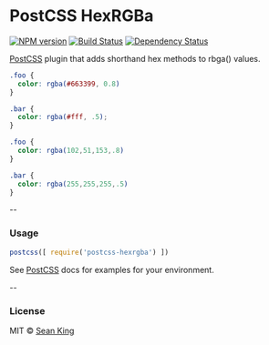 # PostCSS HexRGBa
[![NPM version][npm-image]][npm-url] [![Build Status][travis-image]][travis-url] [![Dependency Status][daviddm-image]][daviddm-url]

[PostCSS] plugin that adds shorthand hex methods to rbga() values.

```css
.foo {
  color: rgba(#663399, 0.8)
}

.bar {
  color: rgba(#fff, .5); 
}
```

```css
.foo {
  color: rgba(102,51,153,.8)
}

.bar {
  color: rgba(255,255,255,.5)
}
```

--

### Usage

```js
postcss([ require('postcss-hexrgba') ])
```

See [PostCSS] docs for examples for your environment.

--

### License

MIT © [Sean King](https://twitter.com/seaneking)

[npm-image]: https://badge.fury.io/js/postcss-hexrgba.svg
[npm-url]: https://npmjs.org/package/postcss-hexrgba
[travis-image]: https://travis-ci.org/seaneking/postcss-hexrgba.svg?branch=master
[travis-url]: https://travis-ci.org/seaneking/postcss-hexrgba
[daviddm-image]: https://david-dm.org/seaneking/postcss-hexrgba.svg?theme=shields.io
[daviddm-url]: https://david-dm.org/seaneking/postcss-hexrgba
[PostCSS]: https://github.com/postcss/postcss

